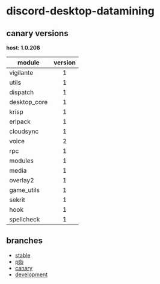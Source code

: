 # discord-desktop-datamining

## canary versions

**host: 1.0.208**

| module | version |
| ------ | :-----: |
| vigilante | 1 |
| utils | 1 |
| dispatch | 1 |
| desktop_core | 1 |
| krisp | 1 |
| erlpack | 1 |
| cloudsync | 1 |
| voice | 2 |
| rpc | 1 |
| modules | 1 |
| media | 1 |
| overlay2 | 1 |
| game_utils | 1 |
| sekrit | 1 |
| hook | 1 |
| spellcheck | 1 |

## branches

- [stable](https://github.com/OpenAsar/discord-desktop-datamining/tree/stable)
- [ptb](https://github.com/OpenAsar/discord-desktop-datamining/tree/ptb)
- [canary](https://github.com/OpenAsar/discord-desktop-datamining/tree/canary)
- [development](https://github.com/OpenAsar/discord-desktop-datamining/tree/development)